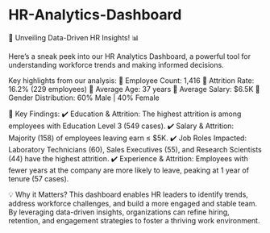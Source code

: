 # HR-Analytics-Dashboard

🚀 Unveiling Data-Driven HR Insights! 📊

Here’s a sneak peek into our HR Analytics Dashboard, a powerful tool for understanding workforce trends and making informed decisions.

Key highlights from our analysis:
🔹 Employee Count: 1,416
🔹 Attrition Rate: 16.2% (229 employees)
🔹 Average Age: 37 years
🔹 Average Salary: $6.5K
🔹 Gender Distribution: 60% Male | 40% Female

📌 Key Findings:
✔️ Education & Attrition: The highest attrition is among employees with Education Level 3 (549 cases).
✔️ Salary & Attrition: Majority (158) of employees leaving earn ≤ $5K.
✔️ Job Roles Impacted: Laboratory Technicians (60), Sales Executives (55), and Research Scientists (44) have the highest attrition.
✔️ Experience & Attrition: Employees with fewer years at the company are more likely to leave, peaking at 1 year of tenure (57 cases).

💡 Why it Matters?
This dashboard enables HR leaders to identify trends, address workforce challenges, and build a more engaged and stable team. By leveraging data-driven insights, organizations can refine hiring, retention, and engagement strategies to foster a thriving work environment.
